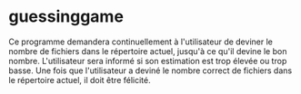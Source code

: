 # guessinggame
 Ce programme demandera continuellement à l'utilisateur de deviner le nombre de fichiers dans le répertoire actuel, jusqu'à ce qu'il devine le bon nombre. L'utilisateur sera informé si son estimation est trop élevée ou trop basse. Une fois que l'utilisateur a deviné le nombre correct de fichiers dans le répertoire actuel, il doit être félicité.
